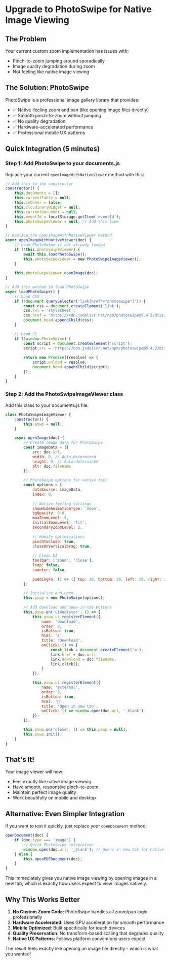 # Upgrade to PhotoSwipe for Native Image Viewing

## The Problem
Your current custom zoom implementation has issues with:
- Pinch-to-zoom jumping around sporadically
- Image quality degradation during zoom
- Not feeling like native image viewing

## The Solution: PhotoSwipe
PhotoSwipe is a professional image gallery library that provides:
- ✅ Native-feeling zoom and pan (like opening image files directly)
- ✅ Smooth pinch-to-zoom without jumping
- ✅ No quality degradation
- ✅ Hardware-accelerated performance
- ✅ Professional mobile UX patterns

## Quick Integration (5 minutes)

### Step 1: Add PhotoSwipe to your documents.js

Replace your current `openImageWithNativeViewer` method with this:

```javascript
// Add this to the constructor
constructor() {
    this.documents = [];
    this.currentTable = null;
    this.isOwner = false;
    this.cloudinaryWidget = null;
    this.currentDocument = null;
    this.eventId = localStorage.getItem('eventId');
    this.photoSwipeViewer = null; // Add this line
}

// Replace the openImageWithNativeViewer method
async openImageWithNativeViewer(doc) {
    // Load PhotoSwipe if not already loaded
    if (!this.photoSwipeViewer) {
        await this.loadPhotoSwipe();
        this.photoSwipeViewer = new PhotoSwipeImageViewer();
    }
    
    this.photoSwipeViewer.openImage(doc);
}

// Add this method to load PhotoSwipe
async loadPhotoSwipe() {
    // Load CSS
    if (!document.querySelector('link[href*="photoswipe"]')) {
        const css = document.createElement('link');
        css.rel = 'stylesheet';
        css.href = 'https://cdn.jsdelivr.net/npm/photoswipe@5.4.2/dist/photoswipe.css';
        document.head.appendChild(css);
    }

    // Load JS
    if (!window.PhotoSwipe) {
        const script = document.createElement('script');
        script.src = 'https://cdn.jsdelivr.net/npm/photoswipe@5.4.2/dist/photoswipe.umd.min.js';
        
        return new Promise((resolve) => {
            script.onload = resolve;
            document.head.appendChild(script);
        });
    }
}
```

### Step 2: Add the PhotoSwipeImageViewer class

Add this class to your documents.js file:

```javascript
class PhotoSwipeImageViewer {
    constructor() {
        this.pswp = null;
    }

    async openImage(doc) {
        // Create image data for PhotoSwipe
        const imageData = [{
            src: doc.url,
            width: 0, // Auto-determined
            height: 0, // Auto-determined
            alt: doc.filename
        }];

        // PhotoSwipe options for native feel
        const options = {
            dataSource: imageData,
            index: 0,
            
            // Native-feeling settings
            showHideAnimationType: 'zoom',
            bgOpacity: 0.9,
            maxZoomLevel: 5,
            initialZoomLevel: 'fit',
            secondaryZoomLevel: 2,
            
            // Mobile optimizations
            pinchToClose: true,
            closeOnVerticalDrag: true,
            
            // Clean UI
            toolbar: ['zoom', 'close'],
            loop: false,
            counter: false,
            
            paddingFn: () => ({ top: 20, bottom: 20, left: 20, right: 20 })
        };

        // Initialize and open
        this.pswp = new PhotoSwipe(options);
        
        // Add download and open-in-tab buttons
        this.pswp.on('uiRegister', () => {
            this.pswp.ui.registerElement({
                name: 'download',
                order: 8,
                isButton: true,
                html: '⬇️',
                title: 'Download',
                onClick: () => {
                    const link = document.createElement('a');
                    link.href = doc.url;
                    link.download = doc.filename;
                    link.click();
                }
            });

            this.pswp.ui.registerElement({
                name: 'external',
                order: 9,
                isButton: true,
                html: '🔗',
                title: 'Open in new tab',
                onClick: () => window.open(doc.url, '_blank')
            });
        });

        this.pswp.on('close', () => this.pswp = null);
        this.pswp.init();
    }
}
```

## That's It! 

Your image viewer will now:
- Feel exactly like native image viewing
- Have smooth, responsive pinch-to-zoom
- Maintain perfect image quality
- Work beautifully on mobile and desktop

## Alternative: Even Simpler Integration

If you want to test it quickly, just replace your `openDocument` method:

```javascript
openDocument(doc) {
    if (doc.type === 'image') {
        // Quick PhotoSwipe integration
        window.open(doc.url, '_blank'); // Opens in new tab for native viewing
    } else {
        this.openPDFDocument(doc);
    }
}
```

This immediately gives you native image viewing by opening images in a new tab, which is exactly how users expect to view images natively.

## Why This Works Better

1. **No Custom Zoom Code**: PhotoSwipe handles all zoom/pan logic professionally
2. **Hardware Accelerated**: Uses GPU acceleration for smooth performance  
3. **Mobile Optimized**: Built specifically for touch devices
4. **Quality Preservation**: No transform-based scaling that degrades quality
5. **Native UX Patterns**: Follows platform conventions users expect

The result feels exactly like opening an image file directly - which is what you wanted! 